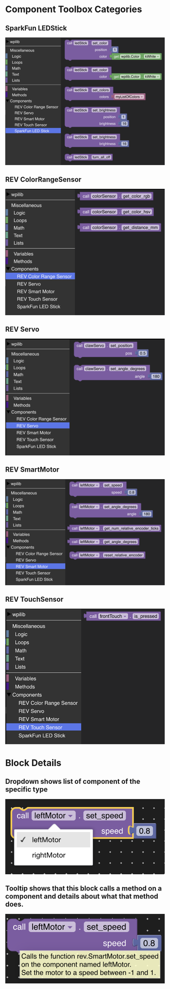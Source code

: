 # Component Toolbox Categories

## SparkFun LEDStick

<img src="SparkFun_LEDStick.png">

## REV ColorRangeSensor

<img src="REV_ColorRangeSensor.png">

## REV Servo

<img src="REV_Servo.png">

## REV SmartMotor

<img src="REV_SmartMotor.png">

## REV TouchSensor

<img src="REV_TouchSensor.png">

# Block Details

## Dropdown shows list of component of the specific type

<img src="BlockWithComponentDropdown.png">

## Tooltip shows that this block calls a method on a component and details about what that method does.

<img src="BlockWithTooltip.png">
